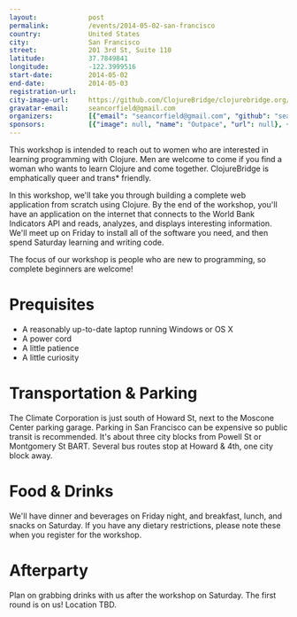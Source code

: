 ```yaml
---
layout:             post
permalink:          /events/2014-05-02-san-francisco
country:            United States
city:               San Francisco
street:             201 3rd St, Suite 110
latitude:           37.7849841
longitude:          -122.3999516
start-date:         2014-05-02
end-date:           2014-05-03
registration-url:
city-image-url:     https://github.com/ClojureBridge/clojurebridge.org/raw/master/app/assets/images/events/san-francisco.jpg
gravatar-email:     seancorfield@gmail.com
organizers:         [{"email": "seancorfield@gmail.com", "github": "seancorfield", "name": "Sean A Corfield", "twitter": "seancorfield"}]
sponsors:           [{"image": null, "name": "Outpace", "url": null}, {"image": null, "name": "The Climate Corporation", "url": null}, {"image": null, "name": "Zillow", "url": null}]
---
```


This workshop is intended to reach out to women who are interested in learning programming with Clojure. Men are welcome to come if you find a woman who wants to learn Clojure and come together. ClojureBridge is emphatically queer and trans* friendly.

In this workshop, we'll take you through building a complete web application from scratch using Clojure. By the end of the workshop, you'll have an application on the internet that connects to the World Bank Indicators API and reads, analyzes, and displays interesting information. We'll meet up on Friday to install all of the software you need, and then spend Saturday learning and writing code.

The focus of our workshop is people who are new to programming, so complete beginners are welcome!

# Prequisites

- A reasonably up-to-date laptop running Windows or OS X
- A power cord
- A little patience
- A little curiosity

# Transportation & Parking

The Climate Corporation is just south of Howard St, next to the Moscone Center parking garage. Parking in San Francisco can be expensive so public transit is recommended. It's about three city blocks from Powell St or Montgomery St BART. Several bus routes stop at Howard & 4th, one city block away.

# Food & Drinks

We'll have dinner and beverages on Friday night, and breakfast, lunch, and snacks on Saturday. If you have any dietary restrictions, please note these when you register for the workshop.

# Afterparty

Plan on grabbing drinks with us after the workshop on Saturday. The first round is on us!
Location TBD.

